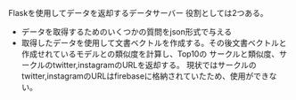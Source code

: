   Flaskを使用してデータを返却するデータサーバー
  役割としては2つある。
  - データを取得するためのいくつかの質問をjson形式で与える
  - 取得したデータを使用して文書ベクトルを作成する。その後文書ベクトルと作成せれているモデルとの類似度を計算し、Top10の
  サークルと類似度、サークルのtwitter,instagramのURLを返却する。
  現状ではサークルのtwitter,instagramのURLはfirebaseに格納されていたため、使用ができない。
